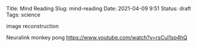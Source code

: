 Title: Mind Reading
Slug: mind-reading
Date: 2021-04-09 9:51
Status: draft
Tags: science

image reconstruction

Neuralink monkey pong
https://www.youtube.com/watch?v=rsCul1sp4hQ
